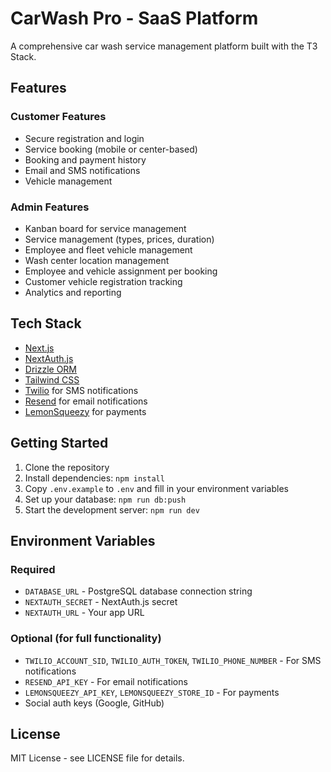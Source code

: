 # CarWash Pro - SaaS Platform

A comprehensive car wash service management platform built with the T3 Stack.

## Features

### Customer Features
- Secure registration and login
- Service booking (mobile or center-based)
- Booking and payment history
- Email and SMS notifications
- Vehicle management

### Admin Features
- Kanban board for service management
- Service management (types, prices, duration)
- Employee and fleet vehicle management
- Wash center location management
- Employee and vehicle assignment per booking
- Customer vehicle registration tracking
- Analytics and reporting

## Tech Stack
- [Next.js](https://nextjs.org)
- [NextAuth.js](https://next-auth.js.org)
- [Drizzle ORM](https://orm.drizzle.team)
- [Tailwind CSS](https://tailwindcss.com)
- [Twilio](https://twilio.com) for SMS notifications
- [Resend](https://resend.com) for email notifications
- [LemonSqueezy](https://lemonsqueezy.com) for payments

## Getting Started

1. Clone the repository
2. Install dependencies: `npm install`
3. Copy `.env.example` to `.env` and fill in your environment variables
4. Set up your database: `npm run db:push`
5. Start the development server: `npm run dev`

## Environment Variables

### Required
- `DATABASE_URL` - PostgreSQL database connection string
- `NEXTAUTH_SECRET` - NextAuth.js secret
- `NEXTAUTH_URL` - Your app URL

### Optional (for full functionality)
- `TWILIO_ACCOUNT_SID`, `TWILIO_AUTH_TOKEN`, `TWILIO_PHONE_NUMBER` - For SMS notifications
- `RESEND_API_KEY` - For email notifications
- `LEMONSQUEEZY_API_KEY`, `LEMONSQUEEZY_STORE_ID` - For payments
- Social auth keys (Google, GitHub)

## License

MIT License - see LICENSE file for details.